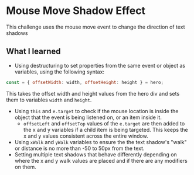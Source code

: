 # Mouse Move Shadow Effect

This challenge uses the mouse move event to change the direction of text shadows

## What I learned

* Using destructuring to set properties from the same event or object as variables, using the following syntax:
```javascript
const = { offsetWidth: width, offsetHeight: height } = hero;
```
This takes the offset width and height values from the hero div and sets them to variables `width` and `height`.
* Using `this` and `e.target` to check if the mouse location is inside the object that the event is being listened on, or an item inside it.
  * `offsetLeft` and `offsetTop` values of the `e.target` are then added to the x and y variables if a child item is being targeted. This keeps the x and y values consistent across the entire window.
* Using `xWalk` and `yWalk` variables to ensure the the text shadow's "walk" or distance is no more than -50 to 50px from the text.
* Setting multiple text shadows that behave differently depending on where the x and y walk values are placed and if there are any modifiers on them.